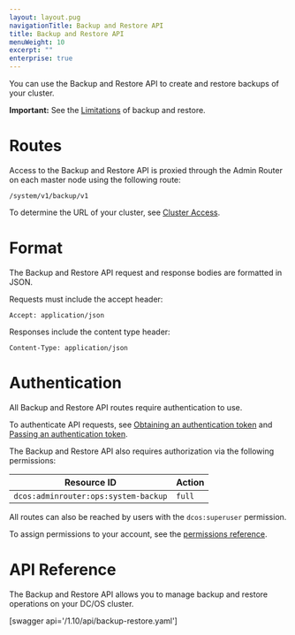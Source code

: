 ```yaml
---
layout: layout.pug
navigationTitle: Backup and Restore API
title: Backup and Restore API
menuWeight: 10
excerpt: ""
enterprise: true
---
```

You can use the Backup and Restore API to create and restore backups of your cluster.

**Important:** See the [Limitations](/1.10/administering-clusters/backup-and-restore/#limitations) of backup and restore.

# Routes

Access to the Backup and Restore API is proxied through the Admin Router on each master node using the following route:

    /system/v1/backup/v1
    

To determine the URL of your cluster, see [Cluster Access](/1.10/api/access/).

# Format

The Backup and Restore API request and response bodies are formatted in JSON.

Requests must include the accept header:

    Accept: application/json
    

Responses include the content type header:

    Content-Type: application/json
    

# Authentication

All Backup and Restore API routes require authentication to use.

To authenticate API requests, see [Obtaining an authentication token](/1.10/security/ent/iam-api/#obtaining-an-authentication-token) and [Passing an authentication token](/1.10/security/ent/iam-api/#passing-an-authentication-token).

The Backup and Restore API also requires authorization via the following permissions:

| Resource ID                          | Action |
| ------------------------------------ | ------ |
| `dcos:adminrouter:ops:system-backup` | `full` |

All routes can also be reached by users with the `dcos:superuser` permission.

To assign permissions to your account, see the [permissions reference](/1.10/security/ent/perms-reference/).

# API Reference

The Backup and Restore API allows you to manage backup and restore operations on your DC/OS cluster.

[swagger api='/1.10/api/backup-restore.yaml']